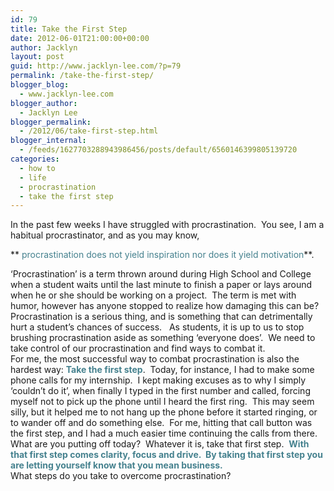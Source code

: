 ```yaml
---
id: 79
title: Take the First Step
date: 2012-06-01T21:00:00+00:00
author: Jacklyn
layout: post
guid: http://www.jacklyn-lee.com/?p=79
permalink: /take-the-first-step/
blogger_blog:
  - www.jacklyn-lee.com
blogger_author:
  - Jacklyn Lee
blogger_permalink:
  - /2012/06/take-first-step.html
blogger_internal:
  - /feeds/1627703288943986456/posts/default/6560146399805139720
categories:
  - how to
  - life
  - procrastination
  - take the first step
---
```

<input class="jpibfi" type="hidden" />

<!--[if gte mso 9]><xml> <o:OfficeDocumentSettings>  <o:AllowPNG/> </o:OfficeDocumentSettings></xml><![endif]-->

<!--[if gte mso 9]><xml> <w:WordDocument>  <w:Zoom>0</w:Zoom>  <w:TrackMoves>false</w:TrackMoves>  <w:TrackFormatting/>  <w:PunctuationKerning/>  <w:DrawingGridHorizontalSpacing>18 pt</w:DrawingGridHorizontalSpacing>  <w:DrawingGridVerticalSpacing>18 pt</w:DrawingGridVerticalSpacing>  <w:DisplayHorizontalDrawingGridEvery>0</w:DisplayHorizontalDrawingGridEvery>  <w:DisplayVerticalDrawingGridEvery>0</w:DisplayVerticalDrawingGridEvery>  <w:ValidateAgainstSchemas/>  <w:SaveIfXMLInval>false</w:SaveIfXMLInvalid>  <w:IgnoreMixedContent>false</w:IgnoreMixedContent>  <w:AlwaysShowPlaceholderText>false</w:AlwaysShowPlaceholderText>  <w:Compatibility>   <w:BreakWrappedTables/>   <w:DontGrowAutofit/>   <w:DontAutofitConstrainedTables/>   <w:DontVertAlignInTxbx/>  </w:Compatibility> </w:WordDocument></xml><![endif]-->In the past few weeks I have struggled with procrastination.&nbsp; You see, I am a habitual procrastinator, and as you may know,

** <span style="color: #45818e;">procrastination does not yield inspiration nor does it yield motivation</span>**.&nbsp; 

<div>
</div>

<div>
  ‘Procrastination’ is a term thrown around during High School and College when a student waits until the last minute to finish a paper or lays around when he or she should be working on a project.&nbsp; The term is met with humor, however has anyone stopped to realize how damaging this can be?&nbsp; Procrastination is a serious thing, and is something that can detrimentally hurt a student’s chances of success. &nbsp;&nbsp;As students, it is up to us to stop brushing procrastination aside as something ‘everyone does’.&nbsp; We need to take control of our procrastination and find ways to combat it.
</div>

<div>
</div>

<div>
  For me, the most successful way to combat procrastination is also the hardest way: <b><span style="color: #45818e;">Take the first step</span></b>.&nbsp; Today, for instance, I had to make some phone calls for my internship.&nbsp; I kept making excuses as to why I simply ‘couldn’t do it’, when finally I typed in the first number and called, forcing myself not to pick up the phone until I heard the first ring.&nbsp; This may seem silly, but it helped me to not hang up the phone before it started ringing, or to wander off and do something else.&nbsp; For me, hitting that call button was the first step, and I had a much easier time continuing the calls from there.
</div>

<div>
</div>

<div>
  What are you putting off today?&nbsp; Whatever it is, take that first step.&nbsp; <b><span style="color: #45818e;">With that first step comes clarity, focus and drive.&nbsp; By taking that first step you are letting yourself know that you mean business.</span></b>
</div>

<div>
</div>

<div>
  What steps do you take to overcome procrastination?&nbsp;
</div>

<div>
</div>

<!--EndFragment-->
